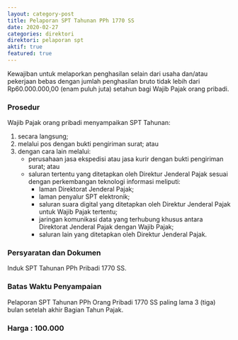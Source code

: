 ```yaml
---
layout: category-post
title: Pelaporan SPT Tahunan PPh 1770 SS
date: 2020-02-27
categories: direktori
direktori: pelaporan spt
aktif: true
featured: true
---
```

Kewajiban untuk melaporkan penghasilan selain dari usaha dan/atau pekerjaan bebas dengan jumlah penghasilan bruto tidak lebih dari Rp60.000.000,00 (enam puluh juta) setahun bagi Wajib Pajak orang pribadi.
### Prosedur
Wajib Pajak orang pribadi menyampaikan SPT Tahunan:
1. secara langsung;
2. melalui pos dengan bukti pengiriman surat; atau
3. dengan cara lain melalui:
    - perusahaan jasa ekspedisi atau jasa kurir dengan bukti pengiriman surat; atau
    - saluran tertentu yang ditetapkan oleh Direktur Jenderal Pajak sesuai dengan perkembangan teknologi informasi meliputi:
        - laman Direktorat Jenderal Pajak;
        - laman penyalur SPT elektronik;
        - saluran suara digital yang ditetapkan oleh Direktur Jenderal Pajak untuk Wajib Pajak tertentu;
        - jaringan komunikasi data yang terhubung khusus antara Direktorat Jenderal Pajak dengan Wajib Pajak;
        - saluran lain yang ditetapkan oleh Direktur Jenderal Pajak.

### Persyaratan dan Dokumen
Induk SPT Tahunan PPh Pribadi 1770 SS.

### Batas Waktu Penyampaian
Pelaporan SPT Tahunan PPh Orang Pribadi 1770 SS paling lama 3 (tiga) bulan setelah akhir Bagian Tahun Pajak.

### Harga : 100.000
